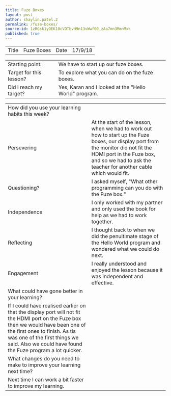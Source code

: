 ```yaml
---
title: Fuze Boxes
layout: post
author: shaylin.patel.2
permalink: /fuze-boxes/
source-id: 1zRGsk1yOEK10cVOTbvH9n13vWwf00_zAa7mn3MmnMxk
published: true
---
```

<table>
  <tr>
    <td>Title</td>
    <td>Fuze Boxes</td>
    <td>Date</td>
    <td>17/9/18</td>
  </tr>
</table>


<table>
  <tr>
    <td>Starting point:</td>
    <td>We have to start up our fuze boxes.</td>
  </tr>
  <tr>
    <td>Target for this lesson?</td>
    <td>To explore what you can do on the fuze boxes.</td>
  </tr>
  <tr>
    <td>Did I reach my target? </td>
    <td>Yes, Karan and I looked at the "Hello World" program.</td>
  </tr>
</table>


<table>
  <tr>
    <td>How did you use your learning habits this week?</td>
    <td></td>
  </tr>
  <tr>
    <td>Persevering</td>
    <td>At the start of the lesson, when we had to work out how to start up the Fuze boxes, our display port from the monitor did not fit the HDMI port in the Fuze box, and so we had  to ask the teacher for another cable which would fit.</td>
  </tr>
  <tr>
    <td>Questioning?</td>
    <td>I asked myself, "What other programming can you do with the Fuze box."</td>
  </tr>
  <tr>
    <td>Independence</td>
    <td>I only worked with my partner and only used the book for help as we had to work together.</td>
  </tr>
  <tr>
    <td>Reflecting</td>
    <td>I thought back to when we did the penultimate stage of the Hello World program and wondered what we could do next.</td>
  </tr>
  <tr>
    <td>Engagement</td>
    <td>I really understood and enjoyed the lesson because it was independent and effective.</td>
  </tr>
  <tr>
    <td>What could have gone better in your learning?</td>
    <td></td>
  </tr>
  <tr>
    <td>If I could have realised earlier on that the display port will not fit the HDMI port on the Fuze box then we would have been one of the first ones to finish. As tis was one of the first things we said. Also we could have found the Fuze program a lot quicker.</td>
    <td></td>
  </tr>
  <tr>
    <td>What changes do you need to make to improve your learning next time?</td>
    <td></td>
  </tr>
  <tr>
    <td>Next time I can work a bit faster to improve my learning.</td>
    <td></td>
  </tr>
</table>


